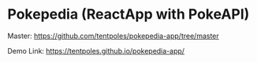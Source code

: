 # Pokepedia (ReactApp with PokeAPI)  

Master: https://github.com/tentpoles/pokepedia-app/tree/master

Demo Link: https://tentpoles.github.io/pokepedia-app/
